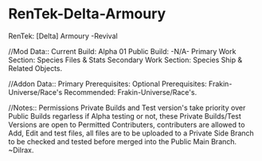 # RenTek-Delta-Armoury
 RenTek: [Delta] Armoury -Revival

//Mod Data::
Current Build: Alpha 01
Public Build: -N/A-
Primary Work Section: Species Files & Stats
Secondary Work Section: Species Ship & Related Objects.

//Addon Data::
Primary Prerequisites:
Optional Prerequisites: Frakin-Universe/Race's
Recommended: Frakin-Universe/Race's.

//Notes:: Permissions
Private Builds and Test version's take priority over Public Builds regarless if Alpha testing or not, these Private Builds/Test Versions are open to Permitted Contributers, contributers are allowed to Add, Edit and test files, all files are to be uploaded to a Private Side Branch to be checked and tested before merged into the Public Main Branch.
~Dilrax.
